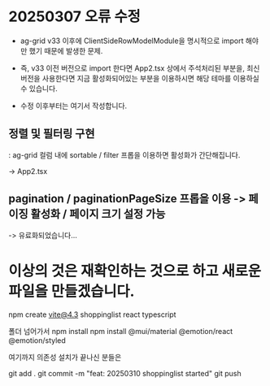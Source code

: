 # 20250307 오류 수정

- ag-grid v33 이후에 ClientSideRowModelModule을 명시적으로
import 해야만 했기 때문에 발생한 문제.

- 즉, v33 이전 버전으로 import 한다면 App2.tsx 상에서 주석처리된
부분을, 최신 버전을 사용한다면 지금 활성화되어있는 부분을 이용하시면
해당 테마를 이용하실 수 있습니다.

- 수정 이후부터는 여기서 작성합니다.

## 정렬 및 필터링 구현

: ag-grid 컬럼 내에 sortable / filter 프롭을 이용하면 활성화가 간단해집니다.

-> App2.tsx

## pagination / paginationPageSize 프롭을 이용 -> 페이징 활성화 / 페이지 크기 설정 가능

-> 유료화되었습니다...

# 이상의 것은 재확인하는 것으로 하고 새로운 파일을 만들겠습니다.

npm create vite@4.3
shoppinglist
react
typescript

폴더 넘어가서 npm install
npm install @mui/material @emotion/react @emotion/styled 

여기까지 의존성 설치가 끝나신 분들은

git add .
git commit -m "feat: 20250310 shoppinglist started"
git push